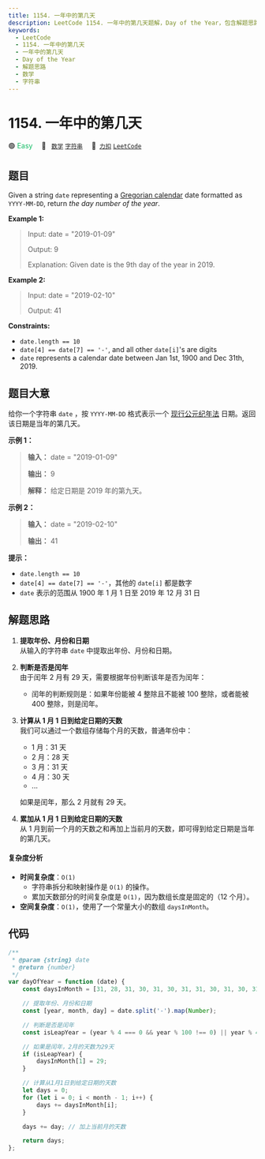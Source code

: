 ```yaml
---
title: 1154. 一年中的第几天
description: LeetCode 1154. 一年中的第几天题解，Day of the Year，包含解题思路、复杂度分析以及完整的 JavaScript 代码实现。
keywords:
  - LeetCode
  - 1154. 一年中的第几天
  - 一年中的第几天
  - Day of the Year
  - 解题思路
  - 数学
  - 字符串
---
```


# 1154. 一年中的第几天

🟢 <font color=#15bd66>Easy</font>&emsp; 🔖&ensp; [`数学`](/tag/math.md) [`字符串`](/tag/string.md)&emsp; 🔗&ensp;[`力扣`](https://leetcode.cn/problems/day-of-the-year) [`LeetCode`](https://leetcode.com/problems/day-of-the-year)

## 题目

Given a string `date` representing a [Gregorian
calendar](https://en.wikipedia.org/wiki/Gregorian_calendar) date formatted as
`YYYY-MM-DD`, return _the day number of the year_.

**Example 1:**

> Input: date = "2019-01-09"
>
> Output: 9
>
> Explanation: Given date is the 9th day of the year in 2019.

**Example 2:**

> Input: date = "2019-02-10"
>
> Output: 41

**Constraints:**

- `date.length == 10`
- `date[4] == date[7] == '-'`, and all other `date[i]`'s are digits
- `date` represents a calendar date between Jan 1st, 1900 and Dec 31th, 2019.

## 题目大意

给你一个字符串 `date` ，按 `YYYY-MM-DD` 格式表示一个
[现行公元纪年法](https://baike.baidu.com/item/公元/17855) 日期。返回该日期是当年的第几天。

**示例 1：**

> **输入：** date = "2019-01-09"
>
> **输出：** 9
>
> **解释：** 给定日期是 2019 年的第九天。

**示例 2：**

> **输入：** date = "2019-02-10"
>
> **输出：** 41

**提示：**

- `date.length == 10`
- `date[4] == date[7] == '-'`，其他的 `date[i]` 都是数字
- `date` 表示的范围从 1900 年 1 月 1 日至 2019 年 12 月 31 日

## 解题思路

1. **提取年份、月份和日期**  
   从输入的字符串 `date` 中提取出年份、月份和日期。
2. **判断是否是闰年**  
   由于闰年 2 月有 29 天，需要根据年份判断该年是否为闰年：
   - 闰年的判断规则是：如果年份能被 4 整除且不能被 100 整除，或者能被 400 整除，则是闰年。
3. **计算从 1 月 1 日到给定日期的天数**  
   我们可以通过一个数组存储每个月的天数，普通年份中：

   - 1 月：31 天
   - 2 月：28 天
   - 3 月：31 天
   - 4 月：30 天
   - ...

   如果是闰年，那么 2 月就有 29 天。

4. **累加从 1 月 1 日到给定日期的天数**  
   从 1 月到前一个月的天数之和再加上当前月的天数，即可得到给定日期是当年的第几天。

#### 复杂度分析

- **时间复杂度**：`O(1)`
  - 字符串拆分和映射操作是 `O(1)` 的操作。
  - 累加天数部分的时间复杂度是 `O(1)`，因为数组长度是固定的（12 个月）。
- **空间复杂度**：`O(1)`，使用了一个常量大小的数组 `daysInMonth`。

## 代码

```javascript
/**
 * @param {string} date
 * @return {number}
 */
var dayOfYear = function (date) {
	const daysInMonth = [31, 28, 31, 30, 31, 30, 31, 31, 30, 31, 30, 31]; // 普通年份的每月天数

	// 提取年份、月份和日期
	const [year, month, day] = date.split('-').map(Number);

	// 判断是否是闰年
	const isLeapYear = (year % 4 === 0 && year % 100 !== 0) || year % 400 === 0;

	// 如果是闰年，2月的天数为29天
	if (isLeapYear) {
		daysInMonth[1] = 29;
	}

	// 计算从1月1日到给定日期的天数
	let days = 0;
	for (let i = 0; i < month - 1; i++) {
		days += daysInMonth[i];
	}

	days += day; // 加上当前月的天数

	return days;
};
```
